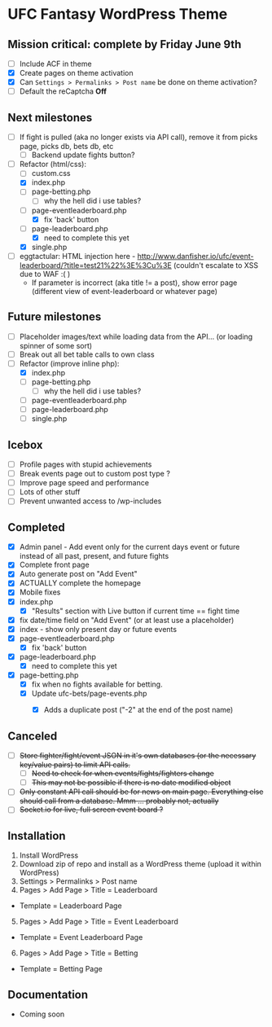 # UFC Fantasy WordPress Theme

## Mission critical: complete by **Friday June 9th**

- [ ] Include ACF in theme
- [x] Create pages on theme activation
- [x] Can `Settings > Permalinks > Post name` be done on theme activation?
- [ ] Default the reCaptcha **Off**

## Next milestones

- [ ] If fight is pulled (aka no longer exists via API call), remove it from picks page, picks db, bets db, etc
  - [ ] Backend update fights button?
- [ ] Refactor (html/css):
  - [ ] custom.css
  - [x] index.php
  - [ ] page-betting.php
    - [ ] why the hell did i use tables?
  - [ ] page-eventleaderboard.php
    - [x] fix 'back' button
  - [ ] page-leaderboard.php
    - [x] need to complete this yet
  - [x] single.php
- [ ] eggtactular: HTML injection here - http://www.danfisher.io/ufc/event-leaderboard/?title=test21%22%3E%3Cu%3E (couldn't escalate to XSS due to WAF  :( )
  - If parameter is incorrect (aka title != a post), show error page (different view of event-leaderboard or whatever page)

## Future milestones

- [ ] Placeholder images/text while loading data from the API... (or loading spinner of some sort)
- [ ] Break out all bet table calls to own class
- [ ] Refactor (improve inline php):
  - [x] index.php
  - [ ] page-betting.php
    - [ ] why the hell did i use tables?
  - [ ] page-eventleaderboard.php
  - [ ] page-leaderboard.php
  - [ ] single.php

## Icebox

- [ ] Profile pages with stupid achievements
- [ ] Break events page out to custom post type ?
- [ ] Improve page speed and performance
- [ ] Lots of other stuff
- [ ] Prevent unwanted access to /wp-includes

## Completed

- [x] Admin panel - Add event only for the current days event or future instead of all past, present, and future fights
- [x] Complete front page
- [x] Auto generate post on "Add Event"
- [x] ACTUALLY complete the homepage
- [x] Mobile fixes
- [x] index.php
  - [x] "Results" section with Live button if current time == fight time
- [x] fix date/time field on "Add Event" (or at least use a placeholder)
- [x] index - show only present day or future events
- [x] page-eventleaderboard.php
  - [x] fix 'back' button
- [x] page-leaderboard.php
  - [x] need to complete this yet
- [x] page-betting.php
  - [x] fix when no fights available for betting.
  - [x] Update ufc-bets/page-events.php
    - [x] Adds a duplicate post ("-2" at the end of the post name)


## Canceled

- [ ] ~~Store fighter/fight/event JSON in it's own databases (or the necessary key/value pairs) to limit API calls.~~
  - [ ] ~~Need to check for when events/fights/fighters change~~
  - [ ] ~~This may not be possible if there is no date modified object~~
- [ ] ~~Only constant API call should be for news on main page.  Everything else should call from a database. Mmm ... probably not, actually~~
- [ ] ~~Socket.io for live, full screen event board ?~~

## Installation

1. Install WordPress
2. Download zip of repo and install as a WordPress theme (upload it within WordPress)
3. Settings > Permalinks > Post name
4. Pages > Add Page > Title = Leaderboard
  - Template = Leaderboard Page
5. Pages > Add Page > Title = Event Leaderboard
  - Template = Event Leaderboard Page
6. Pages > Add Page > Title = Betting
  - Template = Betting Page

## Documentation

* Coming soon
